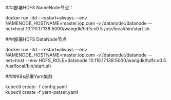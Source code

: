###部署HDFS NameNode节点：

docker run -itd --restart=always --env NAMENODE_HOSTNAME=master.iop.com -v /datanode:/datanode --net=host 10.110.17.138:5000/wangdk/hdfs:v0.5 /usr/local/bin/start.sh

###部署HDFS DataNode节点

docker run -itd --restart=always --env NAMENODE_HOSTNAME=master.iop.com -v /datanode:/datanode --net=host --env HDFS_ROLE=datanode 10.110.17.138:5000/wangdk/hdfs:v0.5 /usr/local/bin/start.sh


####K8s部署Yarn集群

kubectl create -f config.yaml  
kubectl create -f yarn-petset.yaml 

